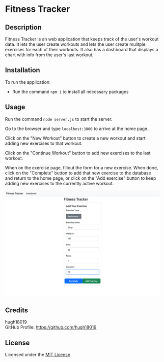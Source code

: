 # Fitness Tracker

## Description

Fitness Tracker is an web application that keeps track of the user's workout data. It lets the user create workouts and lets the user create mulitple exercises for each of their workouts. It also has a dashboard that displays a chart with info from the user's last workout.

## Installation

To run the application:

- Run the command `npm i` to install all necessary packages

## Usage

Run the command `node server.js` to start the server.

Go to the browser and type `localhost:3000` to arrive at the home page.

Click on the "New Workout" button to create a new workout and start adding new exercises to that workout.

Click on the "Continue Workout" button to add new exercises to the last workout.

When on the exercise page, fillout the form for a new exercise. When done, click on the "Complete" button to add that new exercise to the database and return to the home page, or click on the "Add exercise" button to keep adding new exercises to the currently active workout.

![alt text](public/images/Demo.png)

## Credits

hugh18019  
GitHub Profile: https://github.com/hugh18019

## License

Licensed under the [MIT License](LICENSE).
